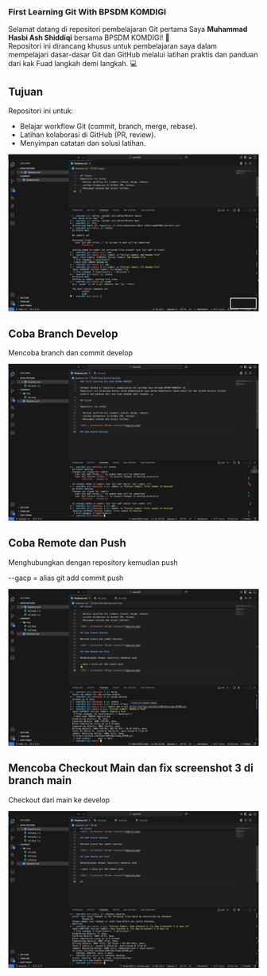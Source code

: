 ### First Learning Git With BPSDM KOMDIGI

Selamat datang di repositori pembelajaran Git pertama Saya **Muhammad Hasbi Ash Shiddiqi** bersama BPSDM KOMDIGI! 🎉  
Repositori ini dirancang khusus untuk pembelajaran saya dalam mempelajari dasar-dasar Git dan GitHub melalui latihan praktis dan panduan dari kak Fuad langkah demi langkah. 💻

## Tujuan

Repositori ini untuk:

- Belajar workflow Git (commit, branch, merge, rebase).
- Latihan kolaborasi di GitHub (PR, review).
- Menyimpan catatan dan solusi latihan.

![SS1 - Screenshot VSCode terminal](img/ss1.png)

## Coba Branch Develop

Mencoba branch dan commit develop

![SS2 - Screenshot VSCode terminal](img/ss2.png)

## Coba Remote dan Push

Menghubungkan dengan repository kemudian push

--gacp = alias git add commit push

![SS3 - Screenshot VSCode terminal](img/ss3.png)

## Mencoba Checkout Main dan fix screenshot 3 di branch main

Checkout dari main ke develop

![SS4 - Screenshot VSCode terminal](img/ss4.png)
